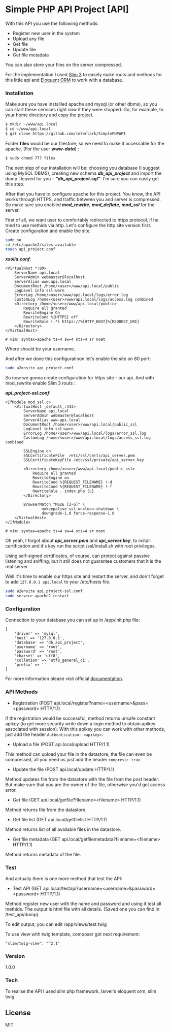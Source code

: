 # Simple PHP API Project [API]

With this API you use the following methods:
  - Register new user in the system
  - Upload any file
  - Get file
  - Update file
  - Get file metadata

You can also store your files on the server compressed.

For the implementation I used [Slim 3][slim3] to easely make routs and methods for this little api and [Eloquent ORM][eloquent-orm] to work with a database.

### Installation

Make sure you have installled apache and mysql (or other dbms), so you can start these cervices right now if they were stopped. Go, for example, to your home directory and copy the project.

```sh
$ mkdir ~/www/api.local
$ cd ~/www/api.local
$ git clone https://github.com/interlark/SimplePHPAPI
```

Folder **files** would be our filestore, so we need to make it accessable for the apache. (For the user ***www-data***) :
```sh
$ sudo chmod 777 files
```

The next step of our installation will be: choosing you database (I suggest using MySQL DBMS), creating new schema ***db_api_project*** and import the dump I leaved for you - ***"db_api_project.sql"***. I'm sure you can easily get this step.

After that you have to configure apache for this project. You know, the API works through HTTPS, and traffic between you and server is compressed. So make sure you enabled ***mod_rewrite***, ***mod_deflate***, ***mod_ssl*** for the server.

First of all, we want user to comfortably redirected to https protocol, if he tried to use methids via http. Let's configure the http site version first. Create configuration and enable the site.

```sh
sudo su
cd /etc/apache2/sites-available
touch api_project.conf
```
***xsolla.conf***:
```
<VirtualHost *:80>
	ServerName api.local
	ServerAdmin webmaster@localhost
	ServerAlias www.api.local
	DocumentRoot /home/<user>/www/api.local/public
	LogLevel info ssl:warn
	ErrorLog /home/<user>/www/api.local/logs/error.log
	CustomLog /home/<user>/www/api.local/logs/access.log combined
	<Directory /home/<user>/www/api.local/public>
		Require all granted
		RewriteEngine On
		RewriteCond %{HTTPS} off
		RewriteRule (.*) https://%{HTTP_HOST}%{REQUEST_URI}
	</Directory>
</VirtualHost>

# vim: syntax=apache ts=4 sw=4 sts=4 sr noet
```
Where <user> should be your username.

And after we done this configuratinon let's enable the site on 80 port:
```sh
sudo a2ensite api_project.conf
```
So now we gonna create configuration for https site - our api. And with mod_rewrite enable Slim 3 routs :

***api_project-ssl.conf***:
```
<IfModule mod_ssl.c>
	<VirtualHost _default_:443>
		ServerName api.local
		ServerAdmin webmaster@localhost
		ServerAlias www.api.local
		DocumentRoot /home/<user>/www/api.local/public_ssl
		LogLevel info ssl:warn
		ErrorLog /home/<user>/www/api.local/logs/error_ssl.log
		CustomLog /home/<user>/www/api.local/logs/access_ssl.log combined

		SSLEngine on
		SSLCertificateFile	/etc/ssl/certs/api_server.pem
		SSLCertificateKeyFile /etc/ssl/private/api_server.key

		<Directory /home/<user>/www/api.local/public_ssl>
    		Require all granted
			RewriteEngine on
			RewriteCond %{REQUEST_FILENAME} !-d
			RewriteCond %{REQUEST_FILENAME} !-f
			RewriteRule . index.php [L]
        </Directory>

		BrowserMatch "MSIE [2-6]" \
				nokeepalive ssl-unclean-shutdown \
				downgrade-1.0 force-response-1.0
	</VirtualHost>
</IfModule>

# vim: syntax=apache ts=4 sw=4 sts=4 sr noet
```

Oh yeah, I forgot about ***api_server.pem*** and ***api_server.key***, to install certification and it's key run the script /ssl/install.sh with root privileges.

Using self-signed certificates, of course, can protect against passive listening and sniffing, but it still does not guarantee customers that it is the real server.

Well it's time to enable our https site and restart the server, and don't forget to add ```127.0.0.1 api.local``` to your /etc/hosts file.

```sh
sudo a2ensite api_project-ssl.conf
sudo service apache2 restart
```

### Configuration
Connection to your database you can set up in /app/init.php file:
```
[
    'driver' => 'mysql',
    'host' => '127.0.0.1',
    'database' => 'db_api_project',
    'username' => 'root',
    'password' => 'root',
    'charset' => 'utf8',
    'collation' => 'utf8_general_ci',
    'prefix' => ''
]
```
For more information please visit official [documentation][eloquendt-db].
### API Methods

- Registration (POST api.local/register?name=\<username\>&pass=\<password\> HTTP/1.1)

If the registration would be successful, method returns unsafe constant apikey (to get more security write down a login method to obtain apikey associated with session). With this apikey you can work with other methods, just add the header ```Authentication: <apikey>```.

- Upload a file (POST api.local/upload HTTP/1.1)

This method can upload your file in the datastore, the file can even be compressed, all you need us just add the header ```compress: true```.

- Update the file (POST api.local/update HTTP/1.1)

Method updates file from the datastore with the file from the post header. But make sure that you are the owner of the file, otherwise you'd get access error.

- Get file (GET api.local/getfile?filename=\<filename\> HTTP/1.1)

Method returns file from the datastore.

- Get file list (GET api.local/getfilelist HTTP/1.1)

Method returns list of all available files in the datastore.

- Get file metadata (GET api.local/getfilemetadata?filename=\<filename\> HTTP/1.1)

Method returns metadata of the file.

### Test
And actually there is one more method that test the API:

- Test API (GET api.local/testapi?username=\<username\>&password=\<password\> HTTP/1.1)

Method register new user with the name and password and using it test all methids. The output is html file with all details. (Saved one you can find in /test_api/dump).

To edit output, you can edit /app/views/test.twig

To use view with twig template, composer got next requirement:
```
"slim/twig-view": "^2.1"
```
### Version
1.0.0
### Tech
To realise the API I used slim php framework, larvel's eloquent orm, slim twig

License
----

MIT

[//]: # (These are reference links used in the body of this note and get stripped out when the markdown processor does its job. There is no need to format nicely because it shouldn't be seen. Thanks SO - http://stackoverflow.com/questions/4823468/store-comments-in-markdown-syntax)

   [slim3]: <http://www.slimframework.com>
   [eloquent-orm]: <https://github.com/illuminate/database>
   [eloquendt-db]: <https://laravel.com/docs/5.1/database>


